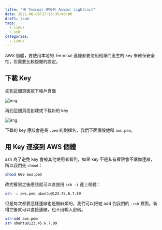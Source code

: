```yaml
---
title: "用 Teminal 連接到 Amazon Lightsail"
date: 2021-06-06T17:16:35+08:00
draft: true
tags:
  - linux
  - ssh
categories:
  - Linux
---
```


AWS 個體，要使用本地的 Terminal 連線都要使用他專門產生的 key 來確保安全性，但需要比較複雜的設定。

<!--more-->

## 下載 Key

先到這個頁面按下帳戶頁面

![img](https://cdn.jsdelivr.net/gh/TonyPepeBear/ImageBed@main/20210606172007.png)

再到這個頁面創建或下載新的 key

![img](https://cdn.jsdelivr.net/gh/TonyPepeBear/ImageBed@main/20210606172046.png)

下載的 key 應該會是長 `.pem` 的副檔名，我們下面假設他叫 `aws.pem`。

## 用 Key 連接到 AWS 個體

ssh 為了避免 key 會被其他使用者看到，如果 key 不是私有權限會不讓你連線，所以我們先 `chmod`：

```bash
chmod 600 aws.pem
```

改完權限之後應該就可以直接用 `ssh -i` 連上個體：

```bash
ssh -i aws.pem ubuntu@123.45.6.7.89
```

但是每次都要這樣連線也是蠻麻煩的，我們可以把她 add 到我們的 `.ssh` 裡面，新增完後就可以直接連線，也不用輸入密碼。

```bash
ssh-add aws.pem
ssh ubuntu@123.45.6.7.89
```
